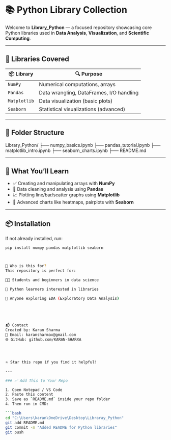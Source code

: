 # 📚 Python Library Collection

Welcome to **Library_Python** — a focused repository showcasing core Python libraries used in **Data Analysis**, **Visualization**, and **Scientific Computing**.

---

## 🧰 Libraries Covered

| 📦 Library      | 🔍 Purpose                              |
|----------------|------------------------------------------|
| `NumPy`        | Numerical computations, arrays           |
| `Pandas`       | Data wrangling, DataFrames, I/O handling |
| `Matplotlib`   | Data visualization (basic plots)         |
| `Seaborn`      | Statistical visualizations (advanced)    |

---

## 📁 Folder Structure

Library_Python/
├── numpy_basics.ipynb
├── pandas_tutorial.ipynb
├── matplotlib_intro.ipynb
├── seaborn_charts.ipynb
├── README.md



---

## 📝 What You’ll Learn

- ✅ Creating and manipulating arrays with **NumPy**
- 🧹 Data cleaning and analysis using **Pandas**
- 📈 Plotting line/bar/scatter graphs using **Matplotlib**
- 🎨 Advanced charts like heatmaps, pairplots with **Seaborn**

---

## 📦 Installation

If not already installed, run:

```bash
pip install numpy pandas matplotlib seaborn



🎯 Who is this for?
This repository is perfect for:

🧑‍🎓 Students and beginners in data science

🧪 Python learners interested in libraries

🧠 Anyone exploring EDA (Exploratory Data Analysis)





📬 Contact
Created by: Karan Sharma
📧 Email: karansharmax@gmail.com
🌐 GitHub: github.com/KARAN-SHARXA




⭐ Star this repo if you find it helpful!

---

### ✅ Add This to Your Repo

1. Open Notepad / VS Code  
2. Paste this content  
3. Save as `README.md` inside your repo folder  
4. Then run in CMD:

```bash
cd "C:\Users\karan\OneDrive\Desktop\Libraray_Python"
git add README.md
git commit -m "Added README for Python libraries"
git push


